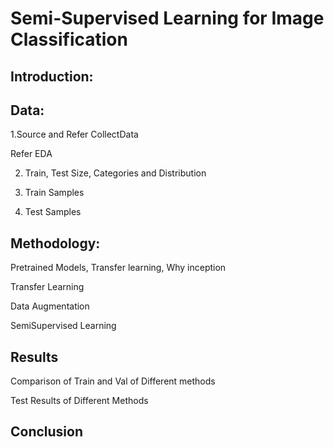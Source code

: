 # Semi-Supervised Learning for Image Classification

## Introduction:

## Data:
1.Source and Refer CollectData

Refer EDA

2. Train, Test Size, Categories and Distribution 

3. Train Samples

4. Test Samples

## Methodology:

Pretrained Models, Transfer learning, Why inception

Transfer Learning

Data Augmentation

SemiSupervised Learning

## Results

Comparison of Train and Val of Different methods

Test Results of Different Methods

## Conclusion


